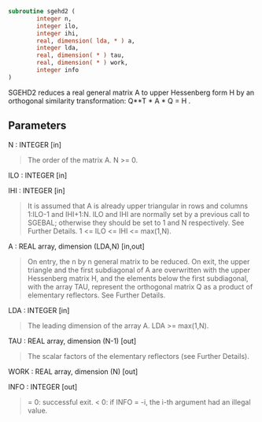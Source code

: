 ```fortran
subroutine sgehd2 (
        integer n,
        integer ilo,
        integer ihi,
        real, dimension( lda, * ) a,
        integer lda,
        real, dimension( * ) tau,
        real, dimension( * ) work,
        integer info
)
```

SGEHD2 reduces a real general matrix A to upper Hessenberg form H by
an orthogonal similarity transformation:  Q\*\*T \* A \* Q = H .

## Parameters
N : INTEGER [in]
> The order of the matrix A.  N >= 0.

ILO : INTEGER [in]

IHI : INTEGER [in]
> 
> It is assumed that A is already upper triangular in rows
> and columns 1:ILO-1 and IHI+1:N. ILO and IHI are normally
> set by a previous call to SGEBAL; otherwise they should be
> set to 1 and N respectively. See Further Details.
> 1 <= ILO <= IHI <= max(1,N).

A : REAL array, dimension (LDA,N) [in,out]
> On entry, the n by n general matrix to be reduced.
> On exit, the upper triangle and the first subdiagonal of A
> are overwritten with the upper Hessenberg matrix H, and the
> elements below the first subdiagonal, with the array TAU,
> represent the orthogonal matrix Q as a product of elementary
> reflectors. See Further Details.

LDA : INTEGER [in]
> The leading dimension of the array A.  LDA >= max(1,N).

TAU : REAL array, dimension (N-1) [out]
> The scalar factors of the elementary reflectors (see Further
> Details).

WORK : REAL array, dimension (N) [out]

INFO : INTEGER [out]
> = 0:  successful exit.
> < 0:  if INFO = -i, the i-th argument had an illegal value.
